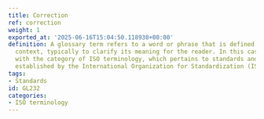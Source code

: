```yaml
---
title: Correction
ref: correction
weight: 1
exported_at: '2025-06-16T15:04:50.118930+00:00'
definition: A glossary term refers to a word or phrase that is defined within a specific
  context, typically to clarify its meaning for the reader. In this case, it is associated
  with the category of ISO terminology, which pertains to standards and definitions
  established by the International Organization for Standardization (ISO).
tags:
- Standards
id: GL232
categories:
- ISO terminology
---
```


